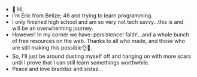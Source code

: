 - 👋 Hi,
- I'm Eric from Belize; 46 and trying to learn programming.
- I only finished high school and am so very not tech savvy...this is and will be an overwhelming journey.
- However! In my corner we have: persistence! faith!...and a whole bunch of free resources on the web. Thanks to all who made, and those who are still making this possible👌🙏.
- So, I'll just be around dusting myself off and hanging on with more scars until I prove that I can still learn somethings worthwhile.
- Peace and love braddaz and sistaz...
